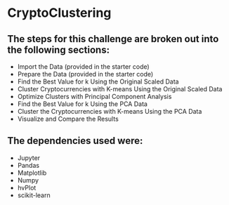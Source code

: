 # CryptoClustering


## The steps for this challenge are broken out into the following sections:

- Import the Data (provided in the starter code)
- Prepare the Data (provided in the starter code)
- Find the Best Value for k Using the Original Scaled Data
- Cluster Cryptocurrencies with K-means Using the Original Scaled Data
- Optimize Clusters with Principal Component Analysis
- Find the Best Value for k Using the PCA Data
- Cluster the Cryptocurrencies with K-means Using the PCA Data
- Visualize and Compare the Results

## The dependencies used were:
- Jupyter 
- Pandas 
- Matplotlib
- Numpy 
- hvPlot
- scikit-learn
